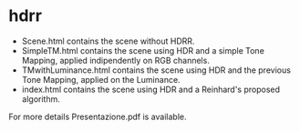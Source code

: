 # hdrr

- Scene.html contains the scene without HDRR.
- SimpleTM.html contains the scene using HDR and a simple Tone Mapping, applied indipendently on RGB channels.
- TMwithLuminance.html contains the scene using HDR and the previous Tone Mapping, applied on the Luminance.
- index.html contains the scene using HDR and a Reinhard's proposed algorithm.

For more details Presentazione.pdf is available.
